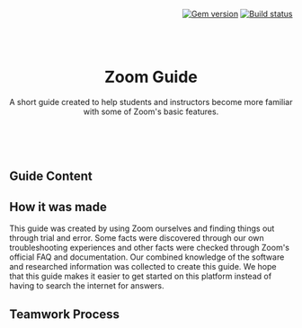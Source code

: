 <p align="right">
    <a href="https://badge.fury.io/rb/just-the-docs"><img src="https://badge.fury.io/rb/just-the-docs.svg" alt="Gem version"></a> <a href="https://github.com/pmarsceill/just-the-docs/actions?query=workflow%3A%22Master+branch+CI%22"><img src="https://github.com/pmarsceill/just-the-docs/workflows/Master%20branch%20CI/badge.svg" alt="Build status"></a>
</p>
<br><br>
<p align="center">
    <h1 align="center">Zoom Guide</h1>
    <p align="center">A short guide created to help students and instructors become more familiar with some of Zoom's basic features.</p>
    <br><br><br>
</p>

## Guide Content


## How it was made

This guide was created by using Zoom ourselves and finding things out through trial and error. Some facts were discovered through our own troubleshooting experiences and other facts were checked through Zoom's official FAQ and documentation. Our combined knowledge of the software and researched information was collected to create this guide. We hope that this guide makes it easier to get started on this platform instead of having to search the internet for answers.

## Teamwork Process

